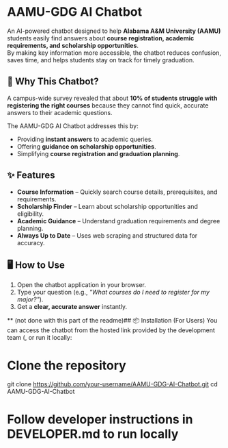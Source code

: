 # AAMU-GDG AI Chatbot

An AI-powered chatbot designed to help **Alabama A&M University (AAMU)** students easily find answers about **course registration, academic requirements, and scholarship opportunities**.  
By making key information more accessible, the chatbot reduces confusion, saves time, and helps students stay on track for timely graduation.

## 🎯 Why This Chatbot?
A campus-wide survey revealed that about **10% of students struggle with registering the right courses** because they cannot find quick, accurate answers to their academic questions.  

The AAMU-GDG AI Chatbot addresses this by:
- Providing **instant answers** to academic queries.
- Offering **guidance on scholarship opportunities**.
- Simplifying **course registration and graduation planning**.

## ✨ Features
- **Course Information** – Quickly search course details, prerequisites, and requirements.
- **Scholarship Finder** – Learn about scholarship opportunities and eligibility.
- **Academic Guidance** – Understand graduation requirements and degree planning.
- **Always Up to Date** – Uses web scraping and structured data for accuracy.

## 🖥️ How to Use
1. Open the chatbot application in your browser.
2. Type your question (e.g., *"What courses do I need to register for my major?"*).
3. Get a **clear, accurate answer** instantly.

** (not done with this part of the readme)## 📦 Installation (For Users)
You can access the chatbot from the hosted link provided by the development team (, or run it locally:

# Clone the repository
git clone https://github.com/your-username/AAMU-GDG-AI-Chatbot.git
cd AAMU-GDG-AI-Chatbot

# Follow developer instructions in DEVELOPER.md to run locally
